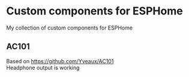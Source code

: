 # Custom components for ESPHome
My collection of custom components for ESPHome

## AC101
Based on https://github.com/Yveaux/AC101  
Headphone output is working
